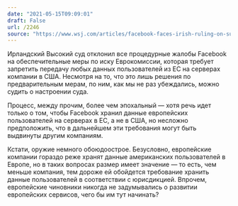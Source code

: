 ```yaml
---
date: "2021-05-15T09:09:01"
draft: False
url: /2246
source: "https://www.wsj.com/articles/facebook-faces-irish-ruling-on-suspension-of-eu-u-s-data-flows-11620983614?mod=hp_lead_pos2"
---
```


Ирландский Высокий суд отклонил все процедурные жалобы Facebook на обеспечительные меры по иску Еврокомиссии, которая требует запретить передачу любых данных пользователей из ЕС на серверах компании в США. Несмотря на то, что это лишь решения по предварительным мерам, по ним, как мы не раз убеждались, можно судить о настроении суда. 

Процесс, между прочим, более чем эпохальный — хотя речь идет только о том, чтобы Facebook хранил данные европейских пользователей на серверах в ЕС, а не в США, но несложно предположить, что в дальнейшем эти требования могут быть выдвинуты другим компаниям.

Кстати, оружие немного обоюдоострое. Безусловно, европейские компании гораздо реже хранят данные американских пользователей в Европе, но в таких вопросах размер имеет значение — то есть, чем меньше компания, тем дороже ей обойдется требование хранить данные пользователей в соответствии с юрисдикцией. Впрочем, европейские чиновники никогда не задумывались о развитии европейских сервисов, чего бы им тут начинать?
